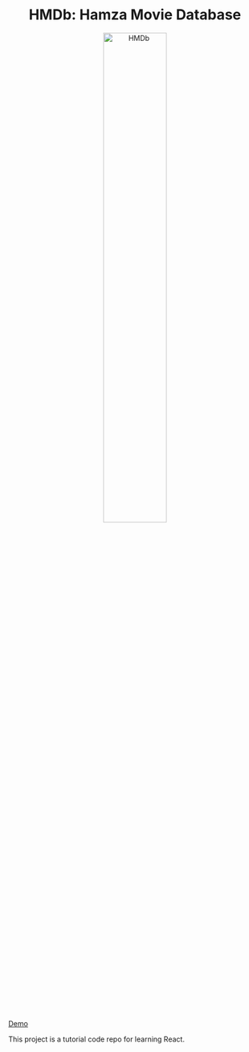 <h1 align="center">HMDb: Hamza Movie Database</h1>

<p align="center">
  <img src="https://raw.githubusercontent.com/hamzaak/hmdb/main/docs/ss.png" alt="HMDb" width="50%">
</p>

[Demo](https://hmdb-react.vercel.app/)

<p>
    This project is a tutorial code repo for learning React.
</p>

